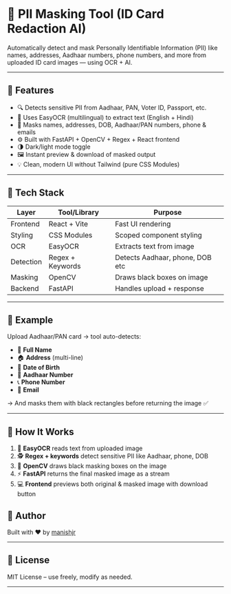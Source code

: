 # 🔐 PII Masking Tool (ID Card Redaction AI)

Automatically detect and mask Personally Identifiable Information (PII) like names, addresses, Aadhaar numbers, phone numbers, and more from uploaded ID card images — using OCR + AI.

---

## 🚀 Features

- 🔍 Detects sensitive PII from Aadhaar, PAN, Voter ID, Passport, etc.
- 🧠 Uses EasyOCR (multilingual) to extract text (English + Hindi)
- 🧼 Masks names, addresses, DOB, Aadhaar/PAN numbers, phone & emails
- ⚙️ Built with FastAPI + OpenCV + Regex + React frontend
- 🌗 Dark/light mode toggle
- 🖼 Instant preview & download of masked output
- 💡 Clean, modern UI without Tailwind (pure CSS Modules)

---

## 🧠 Tech Stack

| Layer     | Tool/Library         | Purpose                         |
|-----------|----------------------|---------------------------------|
| Frontend  | React + Vite         | Fast UI rendering               |
| Styling   | CSS Modules          | Scoped component styling        |
| OCR       | EasyOCR              | Extracts text from image        |
| Detection | Regex + Keywords     | Detects Aadhaar, phone, DOB etc |
| Masking   | OpenCV               | Draws black boxes on image      |
| Backend   | FastAPI              | Handles upload + response       |

---

## 📸 Example

Upload Aadhaar/PAN card → tool auto-detects:

- 👤 **Full Name**
- 🏠 **Address** (multi-line)
- 🎂 **Date of Birth**
- 🔢 **Aadhaar Number**
- 📞 **Phone Number**
- 📧 **Email**

→ And masks them with black rectangles before returning the image ✅

---

## 🤖 How It Works

1. 🧠 **EasyOCR** reads text from uploaded image  
2. 🕵️ **Regex + keywords** detect sensitive PII like Aadhaar, phone, DOB  
3. 🧱 **OpenCV** draws black masking boxes on the image  
4. ⚡ **FastAPI** returns the final masked image as a stream  
5. 💻 **Frontend** previews both original & masked image with download button

## 🙌 Author

Built with ❤️ by [manishjr](https://github.com/manishjr18)

---

## 📄 License

MIT License – use freely, modify as needed.

---
